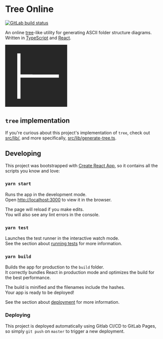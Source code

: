 # Tree Online

<a href="https://gitlab.com/nfriend/tree-online/pipelines" target="_blank"><img src="https://gitlab.com/nfriend/tree-online/badges/master/pipeline.svg" alt="GitLab build status"></a>

An online [tree](http://mama.indstate.edu/users/ice/tree/)-like utility for generating ASCII folder structure diagrams. Written in [TypeScript](https://www.typescriptlang.org/) and [React](https://reactjs.org/).

<img alt="The Tree Online logo" src="public/tree-logo.png" width="200"/>

## `tree` implementation

If you're curious about this project's implementation of `tree`, check out [src/lib/](src/lib/), and more specifically, [src/lib/generate-tree.ts](src/lib/generate-tree.ts).

## Developing

This project was bootstrapped with [Create React App](https://github.com/facebook/create-react-app), so it contains all the scripts you know and love:

### `yarn start`

Runs the app in the development mode.<br />
Open [http://localhost:3000](http://localhost:3000) to view it in the browser.

The page will reload if you make edits.<br />
You will also see any lint errors in the console.

### `yarn test`

Launches the test runner in the interactive watch mode.<br />
See the section about [running tests](https://facebook.github.io/create-react-app/docs/running-tests) for more information.

### `yarn build`

Builds the app for production to the `build` folder.<br />
It correctly bundles React in production mode and optimizes the build for the best performance.

The build is minified and the filenames include the hashes.<br />
Your app is ready to be deployed!

See the section about [deployment](https://facebook.github.io/create-react-app/docs/deployment) for more information.

### Deploying

This project is deployed automatically using Gitlab CI/CD to GitLab Pages, so simply `git push` on `master` to trigger a new deployment.
